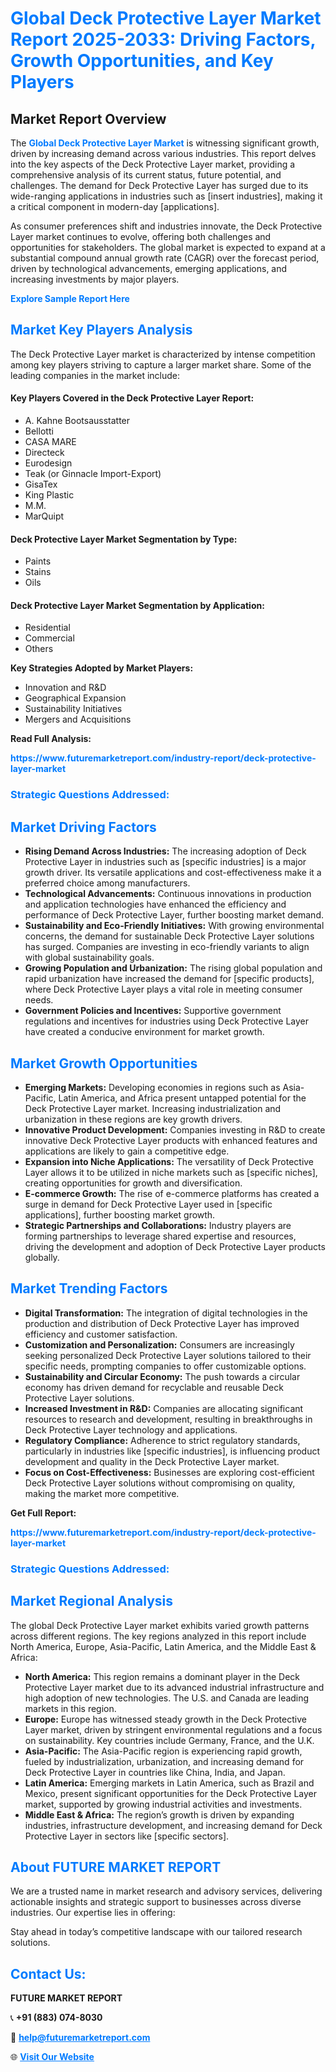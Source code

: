 <h1 style="color: #007BFF;">Global Deck Protective Layer Market Report 2025-2033: Driving Factors, Growth Opportunities, and Key Players</h1>

<section id="overview">
<h2>Market Report Overview</h2>
<p>The <a href="https://www.futuremarketreport.com/industry-report/deck-protective-layer-market" style="color: #007BFF; text-decoration: none;"><strong>Global Deck Protective Layer Market</strong></a> is witnessing significant growth, driven by increasing demand across various industries. This report delves into the key aspects of the Deck Protective Layer market, providing a comprehensive analysis of its current status, future potential, and challenges. The demand for Deck Protective Layer has surged due to its wide-ranging applications in industries such as [insert industries], making it a critical component in modern-day [applications].</p>
<p>As consumer preferences shift and industries innovate, the Deck Protective Layer market continues to evolve, offering both challenges and opportunities for stakeholders. The global market is expected to expand at a substantial compound annual growth rate (CAGR) over the forecast period, driven by technological advancements, emerging applications, and increasing investments by major players.</p>
</section>

<section id="overview">
<p><a href="https://www.futuremarketreport.com/request-sample/reportId=107797" style="color: #007BFF; text-decoration: none;"><strong>Explore Sample Report Here</strong></a></p>
</section>

<section id="key-players">
<h2 style="color: #007BFF;">Market Key Players Analysis</h2>
<p>The Deck Protective Layer market is characterized by intense competition among key players striving to capture a larger market share. Some of the leading companies in the market include:</p>
<h4>Key Players Covered in the Deck Protective Layer Report:</h4>
<ul><li>A. Kahne Bootsausstatter</li><li>Bellotti</li><li>CASA MARE</li><li>Directeck</li><li>Eurodesign</li><li>Teak (or Ginnacle Import-Export)</li><li>GisaTex</li><li>King Plastic</li><li>M.M.</li><li>MarQuipt</li></ul>
<h4>Deck Protective Layer Market Segmentation by Type:</h4>
<ul><li>Paints</li><li>Stains</li><li>Oils</li></ul>

<h4>Deck Protective Layer Market Segmentation by Application:</h4>
<ul><li>Residential</li><li>Commercial</li><li>Others</li></ul>
<p><strong>Key Strategies Adopted by Market Players:</strong></p>
<ul>
<li>Innovation and R&D</li>
<li>Geographical Expansion</li>
<li>Sustainability Initiatives</li>
<li>Mergers and Acquisitions</li>
</ul>
</section>

<section>
<p><strong>Read Full Analysis: </strong></p><a href="https://www.futuremarketreport.com/industry-report/deck-protective-layer-market" style="color: #007BFF; text-decoration: none;"><strong>https://www.futuremarketreport.com/industry-report/deck-protective-layer-market</strong></a>
<h3 style="color: #007BFF;">Strategic Questions Addressed:</h3>
</section>

<section id="driving-factors">
<h2 style="color: #007BFF;">Market Driving Factors</h2>
<ul>
<li><strong>Rising Demand Across Industries:</strong> The increasing adoption of Deck Protective Layer in industries such as [specific industries] is a major growth driver. Its versatile applications and cost-effectiveness make it a preferred choice among manufacturers.</li>
<li><strong>Technological Advancements:</strong> Continuous innovations in production and application technologies have enhanced the efficiency and performance of Deck Protective Layer, further boosting market demand.</li>
<li><strong>Sustainability and Eco-Friendly Initiatives:</strong> With growing environmental concerns, the demand for sustainable Deck Protective Layer solutions has surged. Companies are investing in eco-friendly variants to align with global sustainability goals.</li>
<li><strong>Growing Population and Urbanization:</strong> The rising global population and rapid urbanization have increased the demand for [specific products], where Deck Protective Layer plays a vital role in meeting consumer needs.</li>
<li><strong>Government Policies and Incentives:</strong> Supportive government regulations and incentives for industries using Deck Protective Layer have created a conducive environment for market growth.</li>
</ul>
</section>

<section id="growth-opportunities">
<h2 style="color: #007BFF;">Market Growth Opportunities</h2>
<ul>
<li><strong>Emerging Markets:</strong> Developing economies in regions such as Asia-Pacific, Latin America, and Africa present untapped potential for the Deck Protective Layer market. Increasing industrialization and urbanization in these regions are key growth drivers.</li>
<li><strong>Innovative Product Development:</strong> Companies investing in R&D to create innovative Deck Protective Layer products with enhanced features and applications are likely to gain a competitive edge.</li>
<li><strong>Expansion into Niche Applications:</strong> The versatility of Deck Protective Layer allows it to be utilized in niche markets such as [specific niches], creating opportunities for growth and diversification.</li>
<li><strong>E-commerce Growth:</strong> The rise of e-commerce platforms has created a surge in demand for Deck Protective Layer used in [specific applications], further boosting market growth.</li>
<li><strong>Strategic Partnerships and Collaborations:</strong> Industry players are forming partnerships to leverage shared expertise and resources, driving the development and adoption of Deck Protective Layer products globally.</li>
</ul>
</section>

<section id="trending-factors">
<h2 style="color: #007BFF;">Market Trending Factors</h2>
<ul>
<li><strong>Digital Transformation:</strong> The integration of digital technologies in the production and distribution of Deck Protective Layer has improved efficiency and customer satisfaction.</li>
<li><strong>Customization and Personalization:</strong> Consumers are increasingly seeking personalized Deck Protective Layer solutions tailored to their specific needs, prompting companies to offer customizable options.</li>
<li><strong>Sustainability and Circular Economy:</strong> The push towards a circular economy has driven demand for recyclable and reusable Deck Protective Layer solutions.</li>
<li><strong>Increased Investment in R&D:</strong> Companies are allocating significant resources to research and development, resulting in breakthroughs in Deck Protective Layer technology and applications.</li>
<li><strong>Regulatory Compliance:</strong> Adherence to strict regulatory standards, particularly in industries like [specific industries], is influencing product development and quality in the Deck Protective Layer market.</li>
<li><strong>Focus on Cost-Effectiveness:</strong> Businesses are exploring cost-efficient Deck Protective Layer solutions without compromising on quality, making the market more competitive.</li>
</ul>
</section>

<section>
<p><strong>Get Full Report: </strong></p><a href="https://www.futuremarketreport.com/industry-report/deck-protective-layer-market" style="color: #007BFF; text-decoration: none;"><strong>https://www.futuremarketreport.com/industry-report/deck-protective-layer-market</strong></a>
<h3 style="color: #007BFF;">Strategic Questions Addressed:</h3>
</section>


<section id="regional-analysis">
<h2 style="color: #007BFF;">Market Regional Analysis</h2>
<p>The global Deck Protective Layer market exhibits varied growth patterns across different regions. The key regions analyzed in this report include North America, Europe, Asia-Pacific, Latin America, and the Middle East & Africa:</p>
<ul>
<li><strong>North America:</strong> This region remains a dominant player in the Deck Protective Layer market due to its advanced industrial infrastructure and high adoption of new technologies. The U.S. and Canada are leading markets in this region.</li>
<li><strong>Europe:</strong> Europe has witnessed steady growth in the Deck Protective Layer market, driven by stringent environmental regulations and a focus on sustainability. Key countries include Germany, France, and the U.K.</li>
<li><strong>Asia-Pacific:</strong> The Asia-Pacific region is experiencing rapid growth, fueled by industrialization, urbanization, and increasing demand for Deck Protective Layer in countries like China, India, and Japan.</li>
<li><strong>Latin America:</strong> Emerging markets in Latin America, such as Brazil and Mexico, present significant opportunities for the Deck Protective Layer market, supported by growing industrial activities and investments.</li>
<li><strong>Middle East & Africa:</strong> The region’s growth is driven by expanding industries, infrastructure development, and increasing demand for Deck Protective Layer in sectors like [specific sectors].</li>
</ul>
</section>

<footer>
<h2 style="color: #007BFF;">About FUTURE MARKET REPORT</h2>
<p>We are a trusted name in market research and advisory services, delivering actionable insights and strategic support to businesses across diverse industries. Our expertise lies in offering:</p>

<p>Stay ahead in today’s competitive landscape with our tailored research solutions.</p>

<h2 style="color: #007BFF;">Contact Us:</h2>
<p><strong>FUTURE MARKET REPORT</strong></p>
<p>📞 <strong>+91 (883) 074-8030</strong></p>
<p>📧 <strong><a href="mailto:help@futuremarketreport.com" style="color: #007BFF;">help@futuremarketreport.com</a></strong></p>
<p>🌐 <strong><a href="https://www.futuremarketreport.com/" style="color: #007BFF;">Visit Our Website</a></strong></p>
</footer>